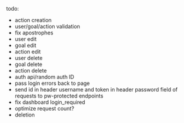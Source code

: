 todo: 
-	action creation
-	user/goal/action validation
-	fix apostrophes
-	user edit
-	goal edit
-	action edit
-	user delete
-	goal delete
-	action delete
-	auth api/random auth ID
-	pass login errors back to page
-	send id in header username and token in header password field of requests to pw-protected endpoints
-	fix dashboard login_required
-	optimize request count?
-	deletion